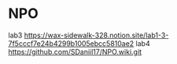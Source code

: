 # NPO
lab3 https://wax-sidewalk-328.notion.site/lab1-3-7f5cccf7e24b4299b1005ebcc5810ae2
lab4 https://github.com/SDaniil17/NPO.wiki.git
